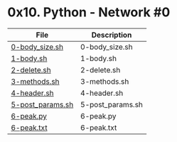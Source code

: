 # 0x10. Python - Network #0

| File      | Description |
| ----------- | ----------- |
| [0-body_size.sh](./0-body_size.sh) | 0-body_size.sh |
| [1-body.sh](./1-body.sh) | 1-body.sh |
| [2-delete.sh](./2-delete.sh) | 2-delete.sh |
| [3-methods.sh](./3-methods.sh) | 3-methods.sh |
| [4-header.sh](./4-header.sh) | 4-header.sh |
| [5-post_params.sh](./5-post_params.sh) | 5-post_params.sh |
| [6-peak.py](./6-peak.py) | 6-peak.py |
| [6-peak.txt](./6-peak.txt) | 6-peak.txt |

